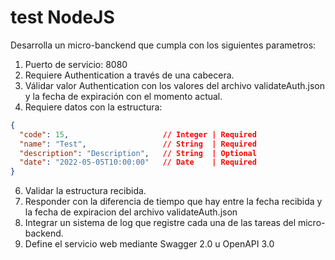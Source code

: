 # test NodeJS

Desarrolla un micro-banckend que cumpla con los siguientes parametros:

1. Puerto de servicio: 8080
2. Requiere Authentication a través de una cabecera.
3. Válidar valor Authentication con los valores del archivo validateAuth.json y la fecha de expiración con el momento actual.
4. Requiere datos con la estructura:
```json
{
  "code": 15,                     // Integer | Required
  "name": "Test",                 // String  | Required
  "description": "Description",   // String  | Optional
  "date": "2022-05-05T10:00:00"   // Date    | Required
}
```
6. Validar la estructura recibida.
7. Responder con la diferencia de tiempo que hay entre la fecha recibida y la fecha de expiracion del archivo validateAuth.json
8. Integrar un sistema de log que registre cada una de las tareas del micro-backend.
9. Define el servicio web mediante Swagger 2.0 u OpenAPI 3.0

